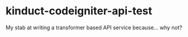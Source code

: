 # kinduct-codeigniter-api-test
My stab at writing a transformer based API service because... why not?
